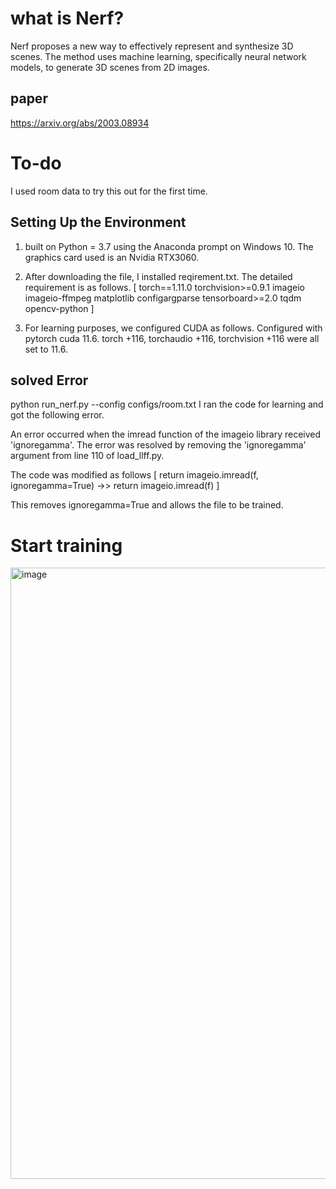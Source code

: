 # what is Nerf?
Nerf proposes a new way to effectively represent and synthesize 3D scenes.
The method uses machine learning, specifically neural network models, to generate 3D scenes from 2D images.


## paper
https://arxiv.org/abs/2003.08934


# To-do
I used room data to try this out for the first time.

## Setting Up the Environment
1. built on Python = 3.7 using the Anaconda prompt on Windows 10. The graphics card used is an Nvidia RTX3060. 
2. After downloading the file, I installed reqirement.txt. 
The detailed requirement is as follows.
[
torch==1.11.0
torchvision>=0.9.1
imageio
imageio-ffmpeg
matplotlib
configargparse
tensorboard>=2.0
tqdm
opencv-python
]

3. For learning purposes, we configured CUDA as follows.
Configured with pytorch cuda 11.6.
torch +116, 
torchaudio +116, 
torchvision +116 
were all set to 11.6.

## solved Error
python run_nerf.py --config configs/room.txt
I ran the code for learning and got the following error.

An error occurred when the imread function of the imageio library received 'ignoregamma'. 
The error was resolved by removing the 'ignoregamma' argument from line 110 of load_llff.py. 

The code was modified as follows 
[
return imageio.imread(f, ignoregamma=True)
->>
return imageio.imread(f)
]

This removes ignoregamma=True and allows the file to be trained.

# Start training
<img width="978" alt="image" src="https://github.com/paulsung97/3D_myStudy/assets/63456050/01cfa364-6e1e-4830-b651-f5099faf08be">

